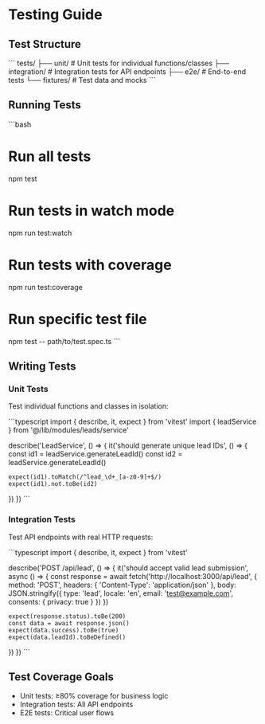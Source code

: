 # Testing Guide

## Test Structure

\`\`\`
tests/
├── unit/           # Unit tests for individual functions/classes
├── integration/    # Integration tests for API endpoints
├── e2e/           # End-to-end tests
└── fixtures/      # Test data and mocks
\`\`\`

## Running Tests

\`\`\`bash
# Run all tests
npm test

# Run tests in watch mode
npm run test:watch

# Run tests with coverage
npm run test:coverage

# Run specific test file
npm test -- path/to/test.spec.ts
\`\`\`

## Writing Tests

### Unit Tests

Test individual functions and classes in isolation:

\`\`\`typescript
import { describe, it, expect } from 'vitest'
import { leadService } from '@/lib/modules/leads/service'

describe('LeadService', () => {
  it('should generate unique lead IDs', () => {
    const id1 = leadService.generateLeadId()
    const id2 = leadService.generateLeadId()
    
    expect(id1).toMatch(/^lead_\d+_[a-z0-9]+$/)
    expect(id1).not.toBe(id2)
  })
})
\`\`\`

### Integration Tests

Test API endpoints with real HTTP requests:

\`\`\`typescript
import { describe, it, expect } from 'vitest'

describe('POST /api/lead', () => {
  it('should accept valid lead submission', async () => {
    const response = await fetch('http://localhost:3000/api/lead', {
      method: 'POST',
      headers: { 'Content-Type': 'application/json' },
      body: JSON.stringify({
        type: 'lead',
        locale: 'en',
        email: 'test@example.com',
        consents: { privacy: true }
      })
    })
    
    expect(response.status).toBe(200)
    const data = await response.json()
    expect(data.success).toBe(true)
    expect(data.leadId).toBeDefined()
  })
})
\`\`\`

## Test Coverage Goals

- Unit tests: ≥80% coverage for business logic
- Integration tests: All API endpoints
- E2E tests: Critical user flows
